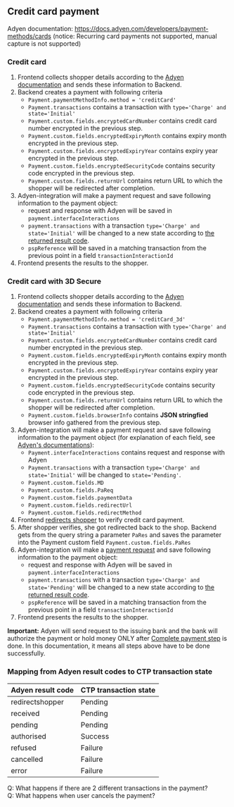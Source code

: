 ## Credit card payment
Adyen documentation: https://docs.adyen.com/developers/payment-methods/cards (notice: Recurring card payments not supported, manual capture is not supported)

### Credit card
1. Frontend collects shopper details according to the [Adyen documentation](https://docs.adyen.com/developers/payment-methods/cards#step1collectshopperdetails)
and sends these information to Backend.
1. Backend creates a payment with following criteria
    * `Payment.paymentMethodInfo.method = 'creditCard'`
    * `Payment.transactions` contains a transaction with `type='Charge' and state='Initial'`
    * `Payment.custom.fields.encryptedCardNumber` contains credit card number encrypted in the previous step.
    * `Payment.custom.fields.encryptedExpiryMonth` contains expiry month encrypted in the previous step.
    * `Payment.custom.fields.encryptedExpiryYear` contains expiry year encrypted in the previous step.
    * `Payment.custom.fields.encryptedSecurityCode` contains security code encrypted in the previous step.
    * `Payment.custom.fields.returnUrl` contains return URL to which the shopper will be redirected after completion.
1. Adyen-integration will make a payment request and save following information to the payment object:
    * request and response with Adyen will be saved in `payment.interfaceInteractions`
    * `payment.transactions` with a transaction `type='Charge' and state='Initial'` will be changed to a new state according to [the returned result code](#mapping-from-adyen-result-codes-to-ctp-transaction-state).
    * `pspReference` will be saved in a matching transaction from the previous point in a field `transactionInteractionId`
1. Frontend presents the results to the shopper.

### Credit card with 3D Secure
1. Frontend collects shopper details according to the [Adyen documentation](https://docs.adyen.com/developers/payment-methods/cards-with-3d-secure#step1collectshopperdetails)
and sends these information to Backend.
1. Backend creates a payment with following criteria
    * `Payment.paymentMethodInfo.method = 'creditCard_3d'`
    * `Payment.transactions` contains a transaction with `type='Charge' and state='Initial'`
    * `Payment.custom.fields.encryptedCardNumber` contains credit card number encrypted in the previous step.
    * `Payment.custom.fields.encryptedExpiryMonth` contains expiry month encrypted in the previous step.
    * `Payment.custom.fields.encryptedExpiryYear` contains expiry year encrypted in the previous step.
    * `Payment.custom.fields.encryptedSecurityCode` contains security code encrypted in the previous step.
    * `Payment.custom.fields.returnUrl` contains return URL to which the shopper will be redirected after completion.
    * `Payment.custom.fields.browserInfo` contains **JSON stringfied** browser info gathered from the previous step.
1. Adyen-integration will make a payment request and save following information to the payment object (for explanation of each field, see [Adyen's documentations](https://docs.adyen.com/developers/payment-methods/cards-with-3d-secure#step2makeapayment)):
    * `Payment.interfaceInteractions` contains request and response with Adyen
    * `Payment.transactions` with a transaction `type='Charge' and state='Initial'` will be changed to `state='Pending'`.
    * `Payment.custom.fields.MD`
    * `Payment.custom.fields.PaReq`  
    * `Payment.custom.fields.paymentData`  
    * `Payment.custom.fields.redirectUrl`  
    * `Payment.custom.fields.redirectMethod`
1. Frontend [redirects shopper](https://docs.adyen.com/developers/payment-methods/cards-with-3d-secure#step3redirectshopper) to verify credit card payment.
1. After shopper verifies, she got redirected back to the shop. Backend gets from the query string a parameter `PaRes` and saves the parameter into the Payment custom field `Payment.custom.fields.PaRes`
1. Adyen-integration will make a [payment request](https://docs.adyen.com/developers/payment-methods/cards-with-3d-secure#step4completepayment) and save following information to the payment object:
    * request and response with Adyen will be saved in `payment.interfaceInteractions`
    * `payment.transactions` with a transaction `type='Charge' and state='Pending'` will be changed to a new state according to [the returned result code](#mapping-from-adyen-result-codes-to-ctp-transaction-state).
    * `pspReference` will be saved in a matching transaction from the previous point in a field `transactionInteractionId`
1. Frontend presents the results to the shopper.

**Important:** Adyen will send request to the issuing bank and the bank will authorize the payment or hold money ONLY after [Complete payment step](https://docs.adyen.com/developers/payment-methods/cards-with-3d-secure#step4completepayment) is done. In this documentation, it means all steps above have to be done successfully. 

### Mapping from Adyen result codes to CTP transaction state
|Adyen result code| CTP transaction state
| --- | --- |
| redirectshopper| Pending|
| received| Pending|
| pending| Pending|
| authorised| Success|
| refused| Failure|
| cancelled| Failure|
| error| Failure|



Q: What happens if there are 2 different transactions in the payment?  
Q: What happens when user cancels the payment?

